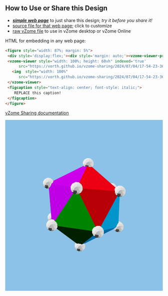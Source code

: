 
## How to Use or Share this Design

 - [***simple web page***](<https://vorth.github.io/vzome-sharing/2024/07/04/17-54-23-361Z-5-fold-icosahedron-coloring/>) to just share this design; *try it before you share it!*
 - [source file for that web page](<https://github.com/vorth/vzome-sharing/edit/main/2024/07/04/17-54-23-361Z-5-fold-icosahedron-coloring/index.md>); click to customize
 - [raw vZome file](<https://raw.githubusercontent.com/vorth/vzome-sharing/main/2024/07/04/17-54-23-361Z-5-fold-icosahedron-coloring/5-fold-icosahedron-coloring.vZome>) to use in vZome desktop or vZome Online
 
 HTML for embedding in any web page:
 ```html
<figure style="width: 87%; margin: 5%">
  <div style='display:flex;'><div style='margin: auto;'><vzome-viewer-previous label='prev step'></vzome-viewer-previous><vzome-viewer-next label='next step'></vzome-viewer-next></div></div>
  <vzome-viewer style="width: 100%; height: 60vh" indexed='true'
       src="https://vorth.github.io/vzome-sharing/2024/07/04/17-54-23-361Z-5-fold-icosahedron-coloring/5-fold-icosahedron-coloring.vZome" >
    <img  style="width: 100%"
       src="https://vorth.github.io/vzome-sharing/2024/07/04/17-54-23-361Z-5-fold-icosahedron-coloring/5-fold-icosahedron-coloring.png" >
  </vzome-viewer>
  <figcaption style="text-align: center; font-style: italic;">
     REPLACE this caption!
  </figcaption>
</figure>

 ```

[vZome Sharing documentation](https://vzome.github.io/vzome/sharing.html#how-it-works)

![Image](<5-fold-icosahedron-coloring.png>)

